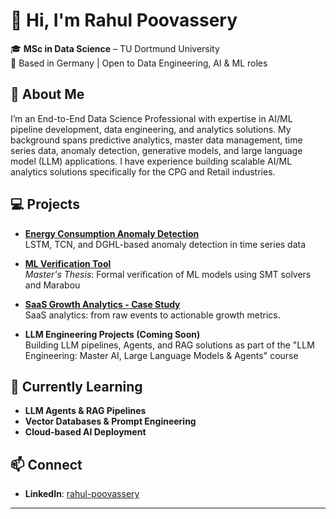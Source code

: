# 👋 Hi, I'm Rahul Poovassery

🎓 **MSc in Data Science** – TU Dortmund University  
📍 Based in Germany | Open to Data Engineering, AI & ML roles

## 🚀 About Me

I’m an End-to-End Data Science Professional with expertise in AI/ML pipeline development, data engineering, and analytics solutions. My background spans predictive analytics, master data management, time series data, anomaly detection, generative models, and large language model (LLM) applications. I have experience building scalable AI/ML analytics solutions specifically for the CPG and Retail industries.

## 💻 Projects

- **[Energy Consumption Anomaly Detection](https://github.com/rahulps33/Energy-Consumption-Anomaly-Detection-Case-Study)**  
  LSTM, TCN, and DGHL-based anomaly detection in time series data

- **[ML Verification Tool](https://github.com/rahulps33/ml-vRtool)**  
  *Master's Thesis*: Formal verification of ML models using SMT solvers and Marabou

- **[SaaS Growth Analytics - Case Study](https://github.com/rahulps33/SaaS-Growth-Analytics-Case-Study)**  
  SaaS analytics: from raw events to actionable growth metrics.
  
- **LLM Engineering Projects (Coming Soon)**  
  Building LLM pipelines, Agents, and RAG solutions as part of the "LLM Engineering: Master AI, Large Language Models & Agents" course

## 🌱 Currently Learning

- **LLM Agents & RAG Pipelines**  
- **Vector Databases & Prompt Engineering**  
- **Cloud-based AI Deployment**

## 📫 Connect

- **LinkedIn**: [rahul-poovassery](https://www.linkedin.com/in/rahul-poovassery) 

---
